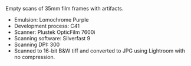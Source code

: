 Empty scans of 35mm film frames with artifacts.

* Emulsion: Lomochrome Purple
* Development process: C41
* Scanner: Plustek OpticFilm 7600i
* Scanning software: Silverfast 9
* Scanning DPI: 300
* Scanned to 16-bit B&W tiff and converted to JPG using Lightroom with no compression.
